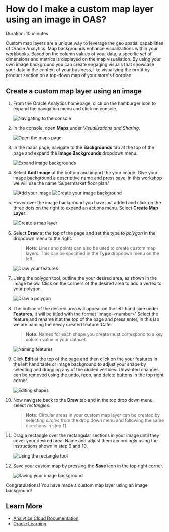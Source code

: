 # How do I make a custom map layer using an image in OAS?
Duration: 10 minutes

Custom map layers are a unique way to leverage the geo spatial capabilities of Oracle Analytics.
Map backgrounds enhance visualizations within your workbooks. Based on the column values of your data, a specific set of dimensions and metrics is displayed on the map visualiation. By using your own image background you can create engaging visuals that showcase your data in the context of your business, like visualizing the profit by product section on a top-down map of your store's floorplan.


## Create a custom map layer using an image

1. From the Oracle Analytics homepage, click on the hamburger icon to expand the navigation menu and click on console.

    ![Navigating to the console](images/navigate-to-console.png)

2. In the console, open **Maps** under *Visualizations and Sharing*.

    ![Open the maps page](images/open-maps.png)

3. In the maps page, navigate to the **Backgrounds** tab at the top of the page and expand the **Image Backgrounds** dropdown menu.

    ![Expand image backgrounds](images/expand-image-backgrounds.png)

4. Select **Add Image** at the bottom and import the your image. Give your image background a descriptive name and press save, in this workshop we will use the name 'Supermarket floor plan.'

    ![Add your image](images/add-image.png)
    ![Create your image background](images/import-image.png)

5. Hover over the image background you have just added and click on the three dots on the right to expand an actions menu. Select **Create Map Layer**.

    ![Create a map layer](images/create-map-layer.png)

6. Select **Draw** at the top of the page and set the type to *polygon* in the dropdown menu to the right.
   >**Note:** Lines and points can also be used to create custom map layers. This can be specified in the **Type** dropdown menu on the left.

    ![Draw your features](images/draw-tab.png)

7. Using the polygon tool, outline the your desired area, as shown in the image below. Click on the corners of the desired area to add a vertex to your polygon.

    ![Draw a polygon](images/draw-a-polygon.png)

8.  The outline of the desired area will appear on the left-hand side under **Features**, it will be titled with the format 'Image-\<number\>' Select the feature and rename it at the top of the page and press enter, in this lab we are naming the newly created feature 'Cafe.'
    >**Note:** Names for each shape you create must correspond to a key column value in your dataset.

    ![Naming features](images/name-feature.png)

9.  Click **Edit** at the top of the page and then click on the your features in the left hand table or image background to adjust your shape by selecting and dragging any of the circled vertices. Unwanted changes can be removed using the undo, redo, and delete buttons in the top right corner. 

    ![Editing shapes](images/edit-shape.png)

10. Now navigate back to the **Draw** tab and in the top drop down menu, select *rectangles.*
    >**Note:** Circular areas in your custom map layer can be created by selecting *circles* from the drop down menu and following the same directions in step 11.

11. Drag a rectangle over the rectangular sections in your image until they cover your desired area. Name and adjust them accordingly using the instructions shown in step 9 and 10.

    ![Using the rectangle tool](images/add-more-features.png)

12. Save your custom map by pressing the **Save** icon in the top right corner.

    ![Saving your image background](images/save-map.png)

Congratulations! You have made a custom map layer using an image background!

## Learn More

* [Analytics Cloud Documentation](https://docs.oracle.com/en/cloud/paas/analytics-cloud/acubi/add-custom-map-layers.html)
* [Oracle Learning](https://www.youtube.com/watch?v=-tDUDMek7qA&ab_channel=OracleLearning)


